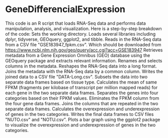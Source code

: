 # GeneDifferencialExpression
This code is an R script that loads RNA-Seq data and performs data manipulation, analysis, and visualization. Here is a step-by-step breakdown of the code:
Sets the working directory.
Loads several libraries including dplyr, tidyverse, GEOquery, ggplot2, and tibble.
Reads in the RNA-Seq data from a CSV file "GSE183947_fpkm.csv". Which should be downloaded from https://www.ncbi.nlm.nih.gov/geo/query/acc.cgi?acc=GSE183947
Retrieves metadata from a Gene Expression Omnibus (GEO) database using the GEOquery package and extracts relevant information.
Renames and selects columns in the metadata.
Reshapes the RNA-Seq data into a long format.
Joins the metadata with the RNA-Seq data by a common column.
Writes the joined data to a CSV file "DATA-Long.csv".
Subsets the data into two separate data frames based on tissue type.
Calculates the mean of same FPKM (fragments per kilobase of transcript per million mapped reads) for each gene in the two separate data frames.
Separates the genes into four categories based on their FPKM values.
Eliminates the FPKM column from the four gene data frames.
Joins the columns that are repeated in the two separate data frames.
Calculates the overexpression and underexpression of genes in the two categories.
Writes the final data frames to CSV files "NUTO.csv" and "NOTU.csv".
Plots a bar graph using the ggplot2 package to visualize the overexpression and underexpression of genes in the two categories.
